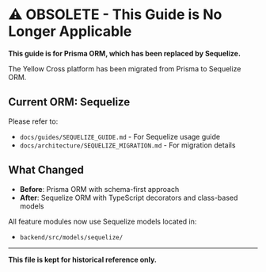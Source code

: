 # ⚠️ OBSOLETE - This Guide is No Longer Applicable

**This guide is for Prisma ORM, which has been replaced by Sequelize.**

The Yellow Cross platform has been migrated from Prisma to Sequelize ORM.

## Current ORM: Sequelize

Please refer to:
- `docs/guides/SEQUELIZE_GUIDE.md` - For Sequelize usage guide
- `docs/architecture/SEQUELIZE_MIGRATION.md` - For migration details

## What Changed

- **Before**: Prisma ORM with schema-first approach
- **After**: Sequelize ORM with TypeScript decorators and class-based models

All feature modules now use Sequelize models located in:
- `backend/src/models/sequelize/`

---

**This file is kept for historical reference only.**
